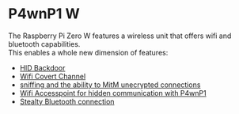 # P4wnP1 W

The Raspberry Pi Zero W features a wireless unit that offers wifi and bluetooth capabilities.  
This enables a whole new dimension of features:
* [HID Backdoor](../Payload-Subfolder/Backdoor-Subfolder/Backdoor-Payload.md)
* [Wifi Covert Channel](../Payload-Subfolder/Wifi-Covert-Channel.md)
* [sniffing and the ability to MitM unecrypted connections](Wifi-Client.md)
* [Wifi Accesspoint for hidden communication with P4wnP1](Wifi-Hotspot.md)
* [Stealty Bluetooth connection](Bluetooth-Connectivity.md)

